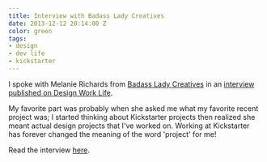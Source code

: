 ```yaml
---
title: Interview with Badass Lady Creatives
date: 2013-12-12 20:14:00 Z
color: green
tags:
- design
- dev life
- kickstarter
---
```


I spoke with Melanie Richards from [Badass Lady Creatives](http://baladycreatives.com) in an [interview published on Design Work Life](http://www.designworklife.com/2013/12/11/interview-with-product-designer-jessica-harllee/).


My favorite part was probably when she asked me what my favorite recent project was; I started thinking about Kickstarter projects then realized she meant actual design projects that I've worked on. Working at Kickstarter has forever changed the meaning of the word 'project' for me!

Read the interview [here](http://www.designworklife.com/2013/12/11/interview-with-product-designer-jessica-harllee/).
